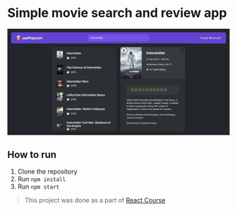 # Simple movie search and review app

![Screenshot](./public/screenshot.png)

## How to run

1. Clone the repository
2. Run `npm install`
3. Run `npm start`

> This project was done as a part of [React Course](https://www.udemy.com/course/the-ultimate-react-course/)

